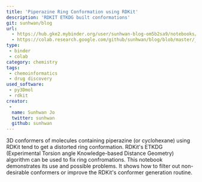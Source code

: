 ```yaml
---
title: 'Piperazine Ring Conformation using RDKit'
description: 'RDKIT ETKDG built conformations'
git: sunhwan/blog
url:
  - https://hub.gke2.mybinder.org/user/sunhwan-blog-om5b2sa9/notebooks/_notebooks/2021-02-24-RDKit-ETKDG-Piperazine.ipynb
  - https://colab.research.google.com/github/sunhwan/blog/blob/master/_notebooks/2021-02-24-RDKit-ETKDG-Piperazine.ipynb
type: 
 - binder
 - colab
category: chemistry
tags:
 - chemoinformatics
 - drug discovery
used_software:
 - py3Dmol
 - rdkit
creator:
 - 
  name: Sunhwan Jo
  twitter: sunhwan
  github: sunhwan
---
```


3D conformers of molecules containing piperazine (or cyclohexane) using RDKit tend to get a distorted ring conformation. RDKit's ETKDG (Experimental Torsion angle Knowledge-based Distance Geometry) algorithm can be used to fix ring confromations. This notebook demonstrates its use and possible problems. It shows how to filter out non-desirable conformers or improve the RDKit's conformer generation routine.

